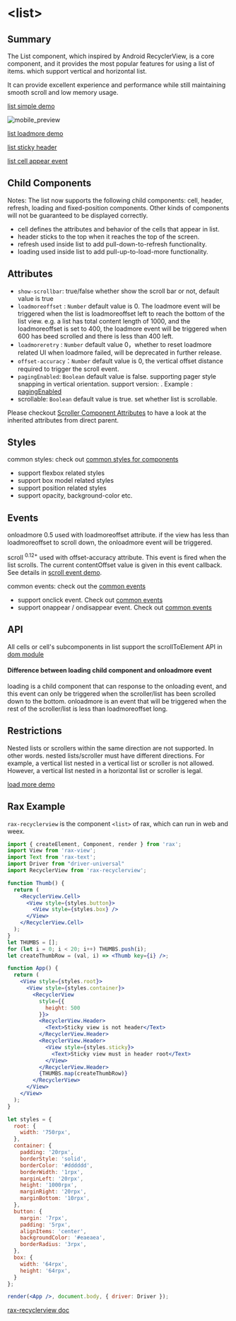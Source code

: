 # &lt;list&gt;

## Summary

The List component, which inspired by Android RecyclerView, is a core component, and it provides the most popular features for using a list of items. which support vertical and horizontal list.

It can provide excellent experience and performance while still maintaining smooth scroll and low memory usage.

[list simple demo](http://dotwe.org/vue/edd19cdf2f03fbe857b76fadd65a08c3)

![mobile_preview](../images/list_demo.jpg)

[list loadmore demo](http://dotwe.org/vue/2170622cc99895e5ad6af89d06355b84)

[list sticky header](http://dotwe.org/vue/2ecfe0a1c7b820c9d9c9965e1a8cde19)

[list cell appear event](http://dotwe.org/vue/ce0e953112b132e5897725b3149f3924)


## Child Components

Notes: The list now supports the following child components: cell, header, refresh, loading and fixed-position components. Other kinds of components will not be guaranteed to be displayed correctly.

* cell defines the attributes and behavior of the cells that appear in list.
* header sticks to the top when it reaches the top of the screen.
* refresh used inside list to add pull-down-to-refresh functionality.
* loading used inside list to add pull-up-to-load-more functionality.


## Attributes

* `show-scrollbar`: true/false whether show the scroll bar or not, default value is true
* `loadmoreoffset` : `Number` default value is 0. The loadmore event will be triggered when the list is loadmoreoffset left to reach the bottom of the list view. e.g. a list has total content length of 1000, and the loadmoreoffset is set to 400, the loadmore event will be triggered when 600 has beed scrolled and there is less than 400 left.
* `loadmoreretry` : `Number` default value 0，whether to reset loadmore related UI when loadmore failed, will be deprecated in further release.
* `offset-accuracy`：`Number` default value is 0, the vertical offset distance required to trigger the scroll event.
* `pagingEnabled`: `Boolean` default value is false. supporting pager style snapping in vertical orientation. support version: <Badge text="v0.20+" type="warning"/>. Example : [pagingEnabled](http://dotwe.org/vue/1323c218072f17f10e14a5c336dac3c4)
* scrollable: `Boolean` default value is true.  set whether list is scrollable.

Please checkout [Scroller Component Attributes](./scroller.html) to have a look at the inherited attributes from direct parent.

## Styles


common styles: check out [common styles for components](/docs/styles/common-styles.html)

* support flexbox related styles
* support box model related styles
* support position related styles
* support opacity, background-color etc.

## Events

onloadmore  0.5 used with loadmoreoffset attribute. if the view has less than loadmoreoffset to scroll down, the onloadmore event will be triggered.

scroll  <sup class="wx-v">0.12+</sup> used with offset-accuracy attribute. This event is fired when the list scrolls. The current contentOffset value is given in this event callback. See details in [scroll event demo](http://dotwe.org/vue/9ef0e52bacaa20182a693f2187d851aa).

common events: check out the [common events](/docs/events/common-events.html)

* support onclick event. Check out [common events](/docs/events/common-events.html)
* support onappear / ondisappear event. Check out [common events](/docs/events/common-events.html)


## API

All cells or cell's subcomponents in list support the scrollToElement API in [dom module](../modules/dom.html)

#### Difference between loading child component and onloadmore event

loading is a child component that can response to the onloading  event, and this event can only be triggered when the  scroller/list has been scrolled down to the bottom.
onloadmore is an event that will be triggered when the rest of the scroller/list is less than loadmoreoffset long.

## Restrictions

Nested lists or scrollers within the same direction are not supported. In other words. nested lists/scroller must have different directions.
For example, a vertical list nested in a vertical list or scroller is not allowed. However, a vertical list nested in a horizontal list or scroller is legal.


[load more demo](http://dotwe.org/vue/d31c85e7cd2dc54fa098e920a5376c38)

## Rax Example

`rax-recyclerview` is the component `<list>` of rax, which can run in web and weex.

```jsx
import { createElement, Component, render } from 'rax';
import View from 'rax-view';
import Text from 'rax-text';
import Driver from "driver-universal"
import RecyclerView from 'rax-recyclerview';

function Thumb() {
  return (
    <RecyclerView.Cell>
      <View style={styles.button}>
        <View style={styles.box} />
      </View>
    </RecyclerView.Cell>
  );
}
let THUMBS = [];
for (let i = 0; i < 20; i++) THUMBS.push(i);
let createThumbRow = (val, i) => <Thumb key={i} />;

function App() {
  return (
    <View style={styles.root}>
      <View style={styles.container}>
        <RecyclerView
          style={{
            height: 500
          }}>
          <RecyclerView.Header>
            <Text>Sticky view is not header</Text>
          </RecyclerView.Header>
          <RecyclerView.Header>
            <View style={styles.sticky}>
              <Text>Sticky view must in header root</Text>
            </View>
          </RecyclerView.Header>
          {THUMBS.map(createThumbRow)}
        </RecyclerView>
      </View>
    </View>
  );
}

let styles = {
  root: {
    width: '750rpx',
  },
  container: {
    padding: '20rpx',
    borderStyle: 'solid',
    borderColor: '#dddddd',
    borderWidth: '1rpx',
    marginLeft: '20rpx',
    height: '1000rpx',
    marginRight: '20rpx',
    marginBottom: '10rpx',
  },
  button: {
    margin: '7rpx',
    padding: '5rpx',
    alignItems: 'center',
    backgroundColor: '#eaeaea',
    borderRadius: '3rpx',
  },
  box: {
    width: '64rpx',
    height: '64rpx',
  }
};

render(<App />, document.body, { driver: Driver });
```

[rax-recyclerview doc](https://rax.js.org/docs/components/recyclerview)

